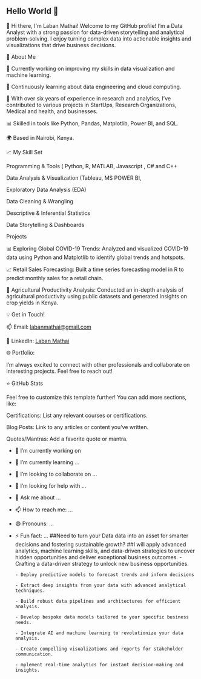 ## Hello World 👋

👋 Hi there, I'm Laban Mathai!
Welcome to my GitHub profile! I’m a Data Analyst with a strong passion for data-driven storytelling and analytical problem-solving. I enjoy turning complex data into actionable insights and visualizations that drive business decisions.

🚀 About Me

🔭 Currently working on improving my skills in data visualization and machine learning.

🌱 Continuously learning about data engineering and cloud computing.

💼 With over six years of experience in research and analytics, I’ve contributed to various projects in StartUps, Research Organizations, Medical and health, and businesses.

📊 Skilled in tools like Python, Pandas, Matplotlib, Power BI, and SQL.

🌍 Based in Nairobi, Kenya.

📈 My Skill Set

Programming & Tools ( Python, R, MATLAB, Javascript , C# and C++

Data Analysis & Visualization (Tableau, MS POWER BI, 

Exploratory Data Analysis (EDA)

Data Cleaning & Wrangling

Descriptive & Inferential Statistics

Data Storytelling & Dashboards

Projects

📊 Exploring Global COVID-19 Trends: Analyzed and visualized COVID-19 data using Python and Matplotlib to identify global trends and hotspots.

📈 Retail Sales Forecasting: Built a time series forecasting model in R to predict monthly sales for a retail chain.

🌾 Agricultural Productivity Analysis: Conducted an in-depth analysis of agricultural productivity using public datasets and generated insights on crop yields in Kenya.

💡 Get in Touch!

📫 Email: labanmathai@gmail.com

💼 LinkedIn: [Laban Mathai](https://www.linkedin.com/in/laban-mathai-89a6948a/)

🌐 Portfolio: 

I’m always excited to connect with other professionals and collaborate on interesting projects. Feel free to reach out!

⭐ GitHub Stats


Feel free to customize this template further! You can add more sections, like:

Certifications: List any relevant courses or certifications.

Blog Posts: Link to any articles or content you’ve written.

Quotes/Mantras: Add a favorite quote or mantra.

- 🔭 I’m currently working on
  
- 🌱 I’m currently learning ...
- 👯 I’m looking to collaborate on ...
- 🤔 I’m looking for help with ...
- 💬 Ask me about ...
- 📫 How to reach me: ...
- 😄 Pronouns: ...
- ⚡ Fun fact: ...
##Need to turn your Data data into an asset for smarter decisions and fostering sustainable growth?
  ##I will apply advanced analytics, machine learning skills, and data-driven strategies to uncover hidden opportunities and deliver exceptional business outcomes.
      - Crafting a data-driven strategy to unlock new business opportunities.
  
      - Deploy predictive models to forecast trends and inform decisions
  
      - Extract deep insights from your data with advanced analytical techniques.
  
      - Build robust data pipelines and architectures for efficient analysis.
  
      - Develop bespoke data models tailored to your specific business needs.
  
      - Integrate AI and machine learning to revolutionize your data analysis.
  
      - Create compelling visualizations and reports for stakeholder communication.
  
      - mplement real-time analytics for instant decision-making and insights.

<!--
**karanim/karanim** is a ✨ _special_ ✨ repository because its `README.md` (this file) appears on your GitHub profile.
